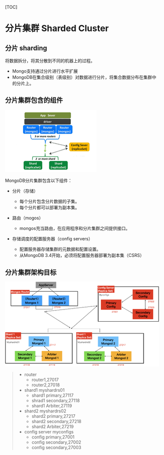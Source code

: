 [TOC]

# 分片集群 Sharded Cluster

## 分片 sharding

将数据拆分，将其分散到不同的机器上的过程。

- Mongo支持通过分片进行水平扩展
- MongoDB在集合级别（表级别）对数据进行分片，将集合数据分布在集群中的分片上。



## 分片集群包含的组件

<img src=".pics/image-20201118104053898.png" alt="image-20201118104053898" style="zoom:50%;" />

MongoDB分片集群包含以下组件：

- 分片（存储）

  - 每个分片包含分片数据的子集。
  - 每个分片都可以部署为副本集。

- 路由（mogos）

  - mongos充当路由，在应用程序和分片集群之间提供接口。

- 存储调度的配置服务器（config servers）

  - 配置服务器存储集群的元数据和配置设置。
  - 从MongoDB 3.4开始，必须将配置服务器部署为副本集（CSRS）

  

## 分片集群架构目标

![image-20220103184840147](.pics/image-20220103184840147.png)

> - router
>   - router1,27017
>   - router2,27018
> - shard1 myshardrs01
>   - shard1 primary,27117
>   - shrad1 secondary,27118
>   - shard1 Arbiter,27119
> - shard2 myshardrs02
>   - shard2 primary,27217
>   - shard2 secondary,27218
>   - shard2 Arbiter,27219
> - config server myconfigs
>   - config primary,27001
>   - config secondary,27002
>   - config secondary,27003

